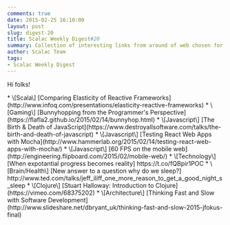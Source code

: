 ```yaml
---
comments: true
date: 2015-02-25 16:10:00
layout: post
slug: digest-20
title: Scalac Weekly Digest#20
summary: Collection of interesting links from around of web chosen for you by Scalac team
author: Scalac Team
tags:
- Scalac Weekly Digest
---
```


Hi folks!



<p id="1"></p>
* \[Scala\] [Comparing Elasticity of Reactive Frameworks](http://www.infoq.com/presentations/elasticity-reactive-frameworks) 
* \[Gaming\] [Bunnyhopping from the Programmer's Perspective](https://flafla2.github.io/2015/02/14/bunnyhop.html)
* \[Javascript\] [The Birth & Death of JavaScript](https://www.destroyallsoftware.com/talks/the-birth-and-death-of-javascript)
* \[Javascript\] [Testing React Web Apps with Mocha](http://www.hammerlab.org/2015/02/14/testing-react-web-apps-with-mocha/)
* \[Javascript\] [60 FPS on the mobile web](http://engineering.flipboard.com/2015/02/mobile-web/)
* \[Technology\] [When expotantial progress becomes reality] https://t.co/fQBpir1POC
* \[Brain/Health\] [New answer to a question why do we sleep?] http://www.ted.com/talks/jeff_iliff_one_more_reason_to_get_a_good_night_s_sleep
* \[Clojure\] [Stuart Halloway: Introduction to Clojure](https://vimeo.com/68375202)
* \[Architecture\] [Thinking Fast and Slow with Software Development](http://www.slideshare.net/dbryant_uk/thinking-fast-and-slow-2015-jfokus-final)
